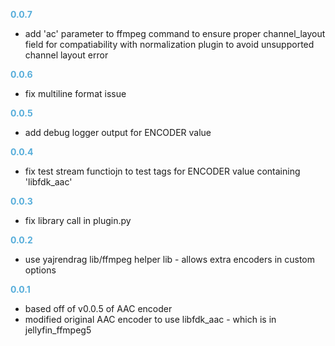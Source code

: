 
**<span style="color:#56adda">0.0.7</span>**
- add 'ac' parameter to ffmpeg command to ensure proper channel_layout field for compatiability with normalization plugin to avoid unsupported channel layout error

**<span style="color:#56adda">0.0.6</span>**
- fix multiline format issue

**<span style="color:#56adda">0.0.5</span>**
- add debug logger output for ENCODER value

**<span style="color:#56adda">0.0.4</span>**
- fix test stream functiojn to test tags for ENCODER value containing 'libfdk_aac'

**<span style="color:#56adda">0.0.3</span>**
- fix library call in plugin.py

**<span style="color:#56adda">0.0.2</span>**
- use yajrendrag lib/ffmpeg helper lib - allows extra encoders in custom options

**<span style="color:#56adda">0.0.1</span>**
- based off of v0.0.5 of AAC encoder
- modified original AAC encoder to use libfdk_aac - which is in jellyfin_ffmpeg5
